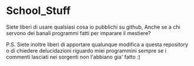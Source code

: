 # School_Stuff
Siete liberi di usare qualsiasi cosa io pubblichi su github, Anche se a chi servono dei banali programmi fatti per imparare il mestiere?

P.S. 
Siete inoltre liberi di apportare qualunque modifica a questa repository o di chiedere delucidazioni riguardo miei programmini sempre se i commenti lasciati nei sorgenti non l'abbiano gia' fatto :)
